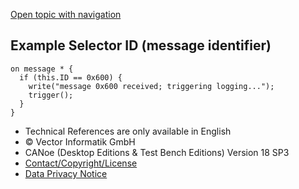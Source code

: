 [Open topic with navigation](../../../../../CANoeDEFamily.htm#Topics/CAPLFunctions/CAN/Selectors/CAPLSelectorID.md)

## Example Selector ID (message identifier)

```plaintext
on message * {
  if (this.ID == 0x600) {
    write("message 0x600 received; triggering logging...");
    trigger();
  }
}
```

- Technical References are only available in English
- © Vector Informatik GmbH
- CANoe (Desktop Editions & Test Bench Editions) Version 18 SP3
- [Contact/Copyright/License](../../../Shared/ContactCopyrightLicense.md)
- [Data Privacy Notice](https://www.vector.com/int/en/company/get-info/privacy-policy/)
